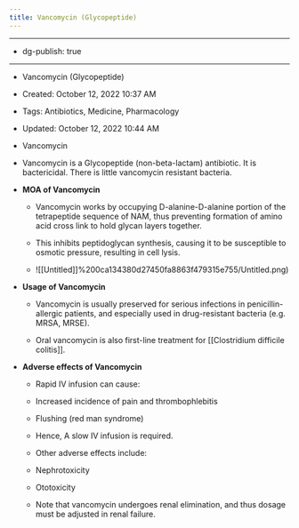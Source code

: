 ```yaml
---
title: Vancomycin (Glycopeptide)
---
```


- --

- dg-publish: true

- --

- Vancomycin (Glycopeptide)

- Created: October 12, 2022 10:37 AM

- Tags: Antibiotics, Medicine, Pharmacology

- Updated: October 12, 2022 10:44 AM

- Vancomycin

- Vancomycin is a Glycopeptide (non-beta-lactam) antibiotic. It is bactericidal. There is little vancomycin resistant bacteria.

- **MOA of Vancomycin**
	 - Vancomycin works by occupying D-alanine-D-alanine portion of the tetrapeptide sequence of NAM, thus preventing formation of amino acid cross link to hold glycan layers together.

	 - This inhibits peptidoglycan synthesis, causing it to be susceptible to osmotic pressure, resulting in cell lysis.

	 - ![[Untitled]]%200ca134380d27450fa8863f479315e755/Untitled.png)

- **Usage of Vancomycin**
	 - Vancomycin is usually preserved for serious infections in penicillin-allergic patients, and especially used in drug-resistant bacteria (e.g. MRSA, MRSE).

	 - Oral vancomycin is also first-line treatment for [[Clostridium difficile colitis]].

- **Adverse effects of Vancomycin**
	 - Rapid IV infusion can cause:

	 - Increased incidence of pain and thrombophlebitis

	 - Flushing (red man syndrome)

	 - Hence, A slow IV infusion is required.

	 - Other adverse effects include:

	 - Nephrotoxicity

	 - Ototoxicity

	 - Note that vancomycin undergoes renal elimination, and thus dosage must be adjusted in renal failure.
